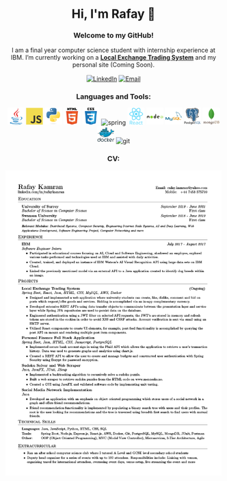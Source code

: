 <h1 align="center">Hi, I'm Rafay 👋</h1>
<h3 align="center">Welcome to my GitHub!</h3>

<p align="center">I am a final year computer science student with internship experience at IBM. I’m currently working on a <b><a href="https://github.com/RafayKamran/LocalExchangeTradingSystem">Local Exchange Trading System</a></b> and my personal site (Coming Soon). <p>
<p align="center">
<a href="https://linkedin.com/in/rafaykamran" target="blank"><img align="center" src="https://img.shields.io/badge/-RafayKamran-blue?style=flat-square&logo=Linkedin&logoColor=white&link=https://www.linkedin.com/in/rafaykamran/" alt="LinkedIn" /></a>
<a href="mailto:rafay.kamran@yahoo.com" target="blank"><img align="center" src="https://img.shields.io/badge/-rafay.kamran@yahoo.com-c14438?style=flat-square&logo=Gmail&logoColor=white&link=mailto:rafay.kamran@yahoo.com" alt="Email" /></a>
</p>

<h3 align="center">Languages and Tools:</h3>
<p align="center"> <img src="https://raw.githubusercontent.com/devicons/devicon/master/icons/java/java-original.svg" alt="java" width="40" height="40"/> <img src="https://raw.githubusercontent.com/devicons/devicon/master/icons/javascript/javascript-original.svg" alt="javascript" width="40" height="40"/> <img src="https://raw.githubusercontent.com/devicons/devicon/master/icons/python/python-original.svg" alt="python" width="40" height="40"/> <img src="https://raw.githubusercontent.com/devicons/devicon/master/icons/html5/html5-original-wordmark.svg" alt="html5" width="40" height="40"/> <img src="https://raw.githubusercontent.com/devicons/devicon/master/icons/css3/css3-original-wordmark.svg" alt="css3" width="40" height="40"/> <img src="https://www.vectorlogo.zone/logos/springio/springio-icon.svg" alt="spring" width="40" height="40"/> <img src="https://raw.githubusercontent.com/devicons/devicon/master/icons/react/react-original-wordmark.svg" alt="react" width="40" height="40"/> <img src="https://raw.githubusercontent.com/devicons/devicon/master/icons/nodejs/nodejs-original-wordmark.svg" alt="nodejs" width="40" height="40"/> <img src="https://raw.githubusercontent.com/devicons/devicon/master/icons/mysql/mysql-original-wordmark.svg" alt="mysql" width="40" height="40"/> <img src="https://raw.githubusercontent.com/devicons/devicon/master/icons/postgresql/postgresql-original-wordmark.svg" alt="postgresql" width="40" height="40"/> <img src="https://raw.githubusercontent.com/devicons/devicon/master/icons/mongodb/mongodb-original-wordmark.svg" alt="mongodb" width="40" height="40"/> <img src="https://raw.githubusercontent.com/devicons/devicon/master/icons/docker/docker-original-wordmark.svg" alt="docker" width="40" height="40"/> <img src="https://www.vectorlogo.zone/logos/git-scm/git-scm-icon.svg" alt="git" width="40" height="40"/>
</p>


<h3 align="center">CV:</h3>
<p align="center">
    <a href = "https://github.com/RafayKamran/RafayKamran/blob/Experimenting/Rafay_Kamran_CV.pdf"><img src="Rafay_Kamran_CV.png" alt="CV" /></a>
</p>
</p>
<!--
### Hi there, my name is Rafay 👋

[![Linkedin Badge](https://img.shields.io/badge/-RafayKamran-blue?style=flat-square&logo=Linkedin&logoColor=white&link=https://www.linkedin.com/in/rafaykamran/)](https://www.linkedin.com/in/rafaykamran/)
[![Email Badge](https://img.shields.io/badge/-rafay.kamran@yahoo.com-c14438?style=flat-square&logo=Gmail&logoColor=white&link=mailto:rafay.kamran@yahoo.com)](mailto:rafay.kamran@yahoo.com)

I am a final year computer science student at the University of Surrey with work experience at IBM.

- 🔭 I’m currently working on my Local Exchange Trading System
- 🌱 I’m currently learning Spring Boot and React

Languages:

<img src="https://www.vectorlogo.zone/logos/java/java-ar21.svg" alt="Java">
<img src="https://upload.vectorlogo.zone/logos/javascript/images/239ec8a4-163e-4792-83b6-3f6d96911757.svg" alt="JavaScript" height=50 style="margin-bottom:5px">

<img src="https://www.vectorlogo.zone/logos/w3_html5/w3_html5-ar21.svg" alt="HTML">
<img src="https://cdn.worldvectorlogo.com/logos/css3.svg" alt="CSS" height=50 style="margin-bottom:9px">
<img src="https://www.vectorlogo.zone/logos/python/python-ar21.svg" alt="Python">

Tools:

<img src="https://www.vectorlogo.zone/logos/springio/springio-ar21.svg" alt="Spring Boot">
<img src="https://www.vectorlogo.zone/logos/reactjs/reactjs-ar21.svg" alt="React">
<img src="https://www.vectorlogo.zone/logos/nodejs/nodejs-ar21.svg" alt="NodeJs">

<img src="https://www.vectorlogo.zone/logos/springio/springio-ar21.svg" alt="Spring Boot"> -->

<!--
**RafayKamran/RafayKamran** is a ✨ _special_ ✨ repository because its `README.md` (this file) appears on your GitHub profile.

Here are some ideas to get you started:

- 🔭 I’m currently working on ...
- 🌱 I’m currently learning ...
- 👯 I’m looking to collaborate on ...
- 🤔 I’m looking for help with ...
- 💬 Ask me about ...
- 📫 How to reach me: ...
- 😄 Pronouns: ...
- ⚡ Fun fact: ...
-->
